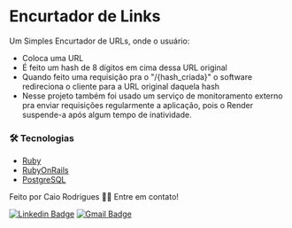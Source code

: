 # Encurtador de Links
Um Simples Encurtador de URLs, onde o usuário:

- Coloca uma URL
- É feito um hash de 8 dígitos em cima dessa URL original
- Quando feito uma requisição pra o "/{hash_criada}" o software redireciona o cliente para a URL original daquela hash
- Nesse projeto também foi usado um serviço de monitoramento externo pra enviar requisições regularmente a aplicação, pois o Render suspende-a após algum tempo de inatividade.

### 🛠 Tecnologias

- [Ruby](https://www.ruby-lang.org/)
- [RubyOnRails](https://rubyonrails.org)
- [PostgreSQL](https://www.postgresql.org/)


Feito por Caio Rodrigues 👋🏽 Entre em contato!

[![Linkedin Badge](https://img.shields.io/badge/-LinkedIn-blue?style=flat-square&logo=Linkedin&logoColor=white&link=https://www.linkedin.com/in/caiordm/)](https://www.linkedin.com/in/caiordm/) 
[![Gmail Badge](https://img.shields.io/badge/Gmail-c14438?style=flat-square&logo=Gmail&logoColor=white&link=mailto:caiordm08@gmail.com)](mailto:caiordm08@gmail.com)
